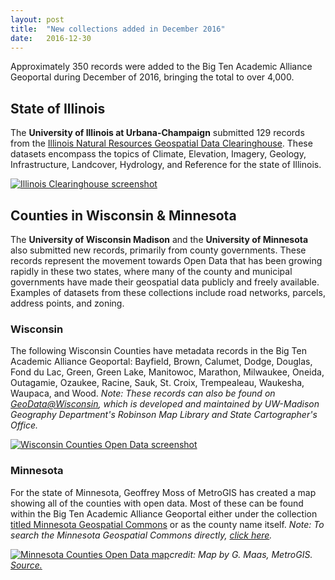 ```yaml
---
layout: post
title:  "New collections added in December 2016"
date:   2016-12-30
---
```


Approximately 350 records were added to the Big Ten Academic Alliance Geoportal during December of 2016, bringing the total to over 4,000.

## State of Illinois
The **University of Illinois at Urbana-Champaign** submitted 129 records from the [Illinois Natural Resources Geospatial Data Clearinghouse](https://clearinghouse.isgs.illinois.edu/frontpage). These datasets encompass the topics of Climate, Elevation, Imagery, Geology, Infrastructure, Landcover, Hydrology, and Reference for the state of Illinois.

[![Illinois Clearinghouse screenshot](https://media.github.umn.edu/user/6644/files/bcb341d2-cea1-11e6-86a2-e174c2cbc9f8)](https://geo.btaa.org/?_=1483133299129&f%5Bdct_isPartOf_sm%5D%5B%5D=Illinois+Geospatial+Data+Clearinghouse)

## Counties in Wisconsin & Minnesota
The **University of Wisconsin Madison** and the **University of Minnesota** also submitted new records, primarily from county governments.  These records represent the movement towards Open Data that has been growing rapidly in these two states, where many of the county and municipal governments have made their geospatial data publicly and freely available.  Examples of datasets from these collections include road networks, parcels, address points, and zoning.


### Wisconsin
The following Wisconsin Counties have metadata records in the Big Ten Academic Alliance Geoportal:  Bayfield, Brown, Calumet, Dodge, Douglas, Fond du Lac, Green, Green Lake, Manitowoc, Marathon, Milwaukee, Oneida, Outagamie, Ozaukee, Racine, Sauk, St. Croix, Trempealeau, Waukesha, Waupaca, and Wood.  _Note: These records can also be found on [GeoData@Wisconsin](http://maps.sco.wisc.edu/opengeoportal/), which is developed and maintained by UW-Madison Geography Department's Robinson Map Library and State Cartographer's Office._

[![Wisconsin Counties Open Data screenshot](https://media.github.umn.edu/user/6644/files/e1827bc2-cea1-11e6-9972-0be2235a2466)](https://geo.btaa.org/?f%5Bdct_isPartOf_sm%5D%5B%5D=Wisconsin+Counties+Open+Data)


### Minnesota
For the state of Minnesota, Geoffrey Moss of MetroGIS has created a map showing all of the counties with open data.  Most of these can be found within the Big Ten Academic Alliance Geoportal either under the collection [titled Minnesota Geospatial Commons](https://geo.btaa.org/?_=1483133299129&f%5Bdct_isPartOf_sm%5D%5B%5D=Minnesota+Geospatial+Commons) or as the county name itself.  _Note: To search the Minnesota Geospatial Commons directly, [click here](https://gisdata.mn.gov/)._

[![Minnesota Counties Open Data map](https://media.github.umn.edu/user/6644/files/89ee3c4c-cea2-11e6-8412-410129637383)](http://www.metrogis.org/getmedia/7e6a0038-4cdf-43f8-b8ca-5e30c7ca6870/2016_08_10_STATUS.pdf.aspx)*credit: Map by G. Maas, MetroGIS.  [Source.](http://www.metrogis.org/projects/free-open-data.aspx)*
